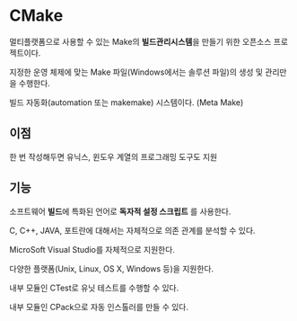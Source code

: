 # CMake

멀티플랫폼으로 사용할 수 있는 Make의 **빌드관리시스템**을 만들기 위한 오픈소스 프로젝트이다.

지정한 운영 체제에 맞는 Make 파일(Windows에서는 솔루션 파일)의 생성 및 관리만을 수행한다.  

빌드 자동화(automation 또는 makemake) 시스템이다. (Meta Make)

## 이점

한 번 작성해두면 유닉스, 윈도우 계열의 프로그래밍 도구도 지원

## 기능

소프트웨어 **빌드**에 특화된 언어로 __독자적 설정 스크립트__ 를 사용한다.

C, C++, JAVA, 포트란에 대해서는 자체적으로 의존 관계를 분석할 수 있다.

MicroSoft Visual Studio를 자체적으로 지원한다.

다양한 플랫폼(Unix, Linux, OS X, Windows 등)을 지원한다.

내부 모듈인 CTest로 유닛 테스트를 수행할 수 있다.

내부 모듈인 CPack으로 자동 인스톨러를 만들 수 있다.